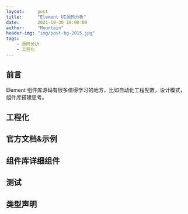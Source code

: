 ```yaml
---
layout:     post
title:      "Element UI源码分析"
date:       2021-10-30 19:00:00
author:     "Mountain"
header-img: "img/post-bg-2015.jpg"
tags:
    - 源码分析
    - 工程化
---
```


## 前言

Element 组件库源码有很多值得学习的地方，比如自动化工程配置，设计模式，组件库搭建思考。



## 工程化



## 官方文档&示例



## 组件库详细组件



## 测试



## 类型声明

